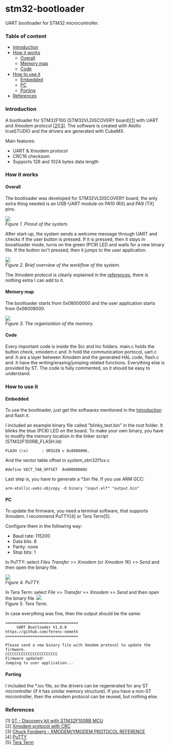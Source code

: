 # stm32-bootloader
UART bootloader for STM32 microcontroller.

### Table of content
- [Introduction](#introduction)
- [How it works](#how-it-works)
  - [Overall](#overall)
  - [Memory map](#memory-map)
  - [Code](#code)
- [How to use it](#how-to-use-it)
  - [Embedded](#embedded)
  - [PC](#pc)
  - [Porting](#porting)
- [References](#references)

### Introduction
A bootloader for STM32F100 (STM32VLDISCOVERY board)[[1]](#references) with UART and Xmodem protocol [[2][3]](#references).
The software is created with Atollic trueSTUDIO and the drivers are generated with CubeMX.

Main features:
- UART & Xmodem protocol
- CRC16 checksum
- Supports 128 and 1024 bytes data length

### How it works
#### Overall
The bootloader was developed for STM32VLDISCOVERY board, the only extra thing needed is an USB-UART module on PA10 (RX) and PA9 (TX) pins.

<img src="https://raw.githubusercontent.com/ferenc-nemeth/stm32-bootloader/master/Design/stm32f100-pinout.png" > <br>
*Figure 1. Pinout of the system.*

After start-up, the system sends a welcome message through UART and checks if the user button is pressed. If it is pressed, then it stays in booatloader mode, turns on the green (PC9) LED and waits for a new binary file. If the button isn't pressed, then it jumps to the user application.

<img src="https://raw.githubusercontent.com/ferenc-nemeth/stm32-bootloader/master/Design/bootloader.png" > <br>
*Figure 2. Brief overview of the workflow of the system.*

The Xmodem protocol is clearly explained in the [references](#references), there is nothing extra I can add to it.

#### Memory map
The bootloader starts from 0x08000000 and the user application starts from 0x08008000.

<img src="https://raw.githubusercontent.com/ferenc-nemeth/stm32-bootloader/master/Design/memory_map.png" > <br>
*Figure 3. The organization of the memory.*

#### Code
Every important code is inside the Src and Inc folders. main.c holds the button check, xmodem.c and .h hold the communication portocol, uart.c and .h are a layer between Xmodem and the generated HAL code, flash.c and .h have the writing/erasing/jumping related functions. Everything else is provided by ST.
The code is fully commented, so it should be easy to understand.

### How to use it
#### Embedded
To use the bootloader, just get the softwares mentioned in the [Introduction](#introduction) and flash it. 

I included an example binary file called "blinky_test.bin" in the root folder. It blinks the blue (PC8) LED on the board.
To make your own binary, you have to modify the memory location in the linker script (STM32F100RB_FLASH.ld):
```
FLASH (rx)      : ORIGIN = 0x8008000,
```
And the vector table offset in system_stm32f1xx.c
```
#define VECT_TAB_OFFSET  0x00008000U
```
Last step is, you have to generate a \*.bin file. If you use ARM GCC:
```
arm-atollic-eabi-objcopy -O binary "input.elf" "output.bin"
```

#### PC
To update the firmware, you need a terminal software, that supports Xmodem. I recommend PuTTY[4] or Tera Term[5].

Configure them in the following way:
- Baud rate: 115200
- Data bits: 8
- Parity: none
- Stop bits: 1

In PuTTY: select *Files Transfer* >> *Xmodem* (or *Xmodem 1K*) >> *Send* and then open the binary file.

<img src="https://raw.githubusercontent.com/ferenc-nemeth/stm32-bootloader/master/Design/terminal-putty.png" > <br>
*Figure 4. PuTTY.*

In Tera Term: select *File* >> *Transfer* >> *Xmodem* >> *Send* and then open the binary file.
<img src="https://raw.githubusercontent.com/ferenc-nemeth/stm32-bootloader/master/Design/terminal-teraterm.png" > <br>
*Figure 5. Tera Term.*

In case everything was fine, then the output should be the same:
```
================================
     UART Bootloader V1.0.0
https://github.com/ferenc-nemeth
================================

Please send a new binary file with Xmodem protocol to update the firmware.
CCCCCCCCCCCCCCCCCCCCCCC
Firmware updated!
Jumping to user application...
```

#### Porting
I included the *.ioc file, so the drivers can be regenerated for any ST microntroller (if it has similar memory structure).
If you have a non-ST microntroller, then the xmodem protocol can be reused, but nothing else.

### References
[1] [ST - Discovery kit with STM32F100RB MCU](https://www.st.com/en/evaluation-tools/stm32vldiscovery.html)<br>
[2] [Xmodem protocol with CRC](https://web.mit.edu/6.115/www/amulet/xmodem.htm)<br>
[3] [Chuck Forsberg - XMODEM/YMODEM PROTOCOL REFERENCE](http://www.blunk-electronic.de/train-z/pdf/xymodem.pdf)<br>
[4] [PuTTY](https://putty.org/)<br>
[5] [Tera Term](https://ttssh2.osdn.jp/)<br>

